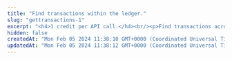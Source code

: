 ```yaml
---
title: "Find transactions within the ledger."
slug: "gettransactions-1"
excerpt: "<h4>1 credit per API call.</h4><br/><p>Find transactions across whole ledger.</p>"
hidden: false
createdAt: "Mon Feb 05 2024 11:38:10 GMT+0000 (Coordinated Universal Time)"
updatedAt: "Mon Feb 05 2024 11:38:12 GMT+0000 (Coordinated Universal Time)"
---
```

